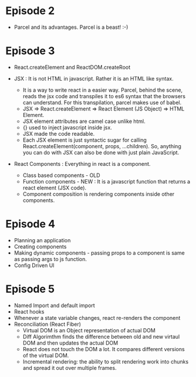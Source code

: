# Episode 2

- Parcel and its advantages. Parcel is a beast! :-)

# Episode 3

- React.createElement and ReactDOM.createRoot
- JSX : It is not HTML in javascript. Rather it is an HTML like syntax.

  - It is a way to write react in a easier way. Parcel, behind the scene,
    reads the jsx code and transpiles it to es6 syntax that the browsers can
    understand. For this transpilation, parcel makes use of babel.
  - JSX => React.createElement => React Element (JS Object) => HTML Element.
  - JSX element attributes are camel case unlike html.
  - {} used to inject javascript inside jsx.
  - JSX made the code readable.
  - Each JSX element is just syntactic sugar for calling React.createElement(component, props, ...children). So, anything you can do with JSX can also be done with just plain JavaScript.

- React Components : Everything in react is a component.
  - Class based components - OLD
  - Function components - NEW : It is a javascript function that returns a react element (JSX code).
  - Component composition is rendering components inside other components.

# Episode 4

- Planning an application
- Creating components
- Making dynamic components - passing props to a component is same as passing args to js function.
- Config Driven UI

# Episode 5

- Named Import and default import
- React hooks
- Whenever a state variable changes, react re-renders the component
- Reconciliation (React Fiber)
  - Virtual DOM is an Object representation of actual DOM
  - Diff Algorimthm finds the difference between old and new virtaul DOM and then updates the actual DOM
  - React does not touch the DOM a lot. It compares different versions of the virtual DOM.
  - Incremental rendering: the ability to split rendering work into chunks and spread it out over multiple frames.
